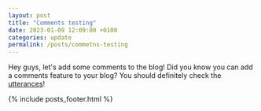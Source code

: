```yaml
---
layout: post
title: "Comments testing"
date: 2023-01-09 12:09:00 +0100
categories: update
permalink: /posts/commetns-testing
---
```


Hey guys, let's add some comments to the blog! Did you know you can add a comments feature to your blog? You should definitely check the [utterances][utterances-link]!

[utterances-link]: https://github.com/utterance/utterances

{% include posts_footer.html %}
